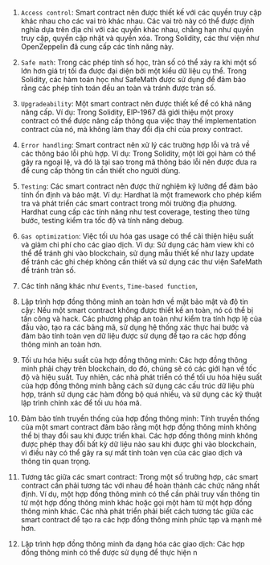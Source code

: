 1. `Access control`: Smart contract nên được thiết kế với các quyền truy cập khác nhau cho các vai trò khác nhau. Các vai trò này có thể được định nghĩa dựa trên địa chỉ với các quyền khác nhau, chẳng hạn như quyền truy cập, quyền cập nhật và quyền xóa. Trong Solidity, các thư viện như OpenZeppelin đã cung cấp các tính năng này.

2. `Safe math`: Trong các phép tính số học, tràn số có thể xảy ra khi một số lớn hơn giá trị tối đa được đại diện bởi một kiểu dữ liệu cụ thể. Trong Solidity, các hàm toán học như SafeMath được sử dụng để đảm bảo rằng các phép tính toán đều an toàn và tránh được tràn số.

3. `Upgradeability`: Một smart contract nên được thiết kế để có khả năng nâng cấp. Ví dụ: Trong Solidity, EIP-1967 đã giới thiệu một proxy contract có thể được nâng cấp thông qua việc thay thế implementation contract của nó, mà không làm thay đổi địa chỉ của proxy contract.

4. `Error handling`: Smart contract nên xử lý các trường hợp lỗi và trả về các thông báo lỗi phù hợp. Ví dụ: Trong Solidity, một lời gọi hàm có thể gây ra ngoại lệ, và đó là tại sao trong mã thông báo lỗi nên được đưa ra để cung cấp thông tin cần thiết cho người dùng.

5. `Testing`: Các smart contract nên được thử nghiệm kỹ lưỡng để đảm bảo tính ổn định và bảo mật. Ví dụ: Hardhat là một framework cho phép kiểm tra và phát triển các smart contract trong môi trường địa phương. Hardhat cung cấp các tính năng như test coverage, testing theo từng bước, testing kiểm tra tốc độ và tính năng debug.

6. `Gas optimization`: Việc tối ưu hóa gas usage có thể cải thiện hiệu suất và giảm chi phí cho các giao dịch. Ví dụ: Sử dụng các hàm view khi có thể để tránh ghi vào blockchain, sử dụng mẫu thiết kế như lazy update để tránh các ghi chép không cần thiết và sử dụng các thư viện SafeMath để tránh tràn số.

7. Các tính năng khác như `Events`, `Time-based function`,

8. Lập trình hợp đồng thông minh an toàn hơn về mặt bảo mật và độ tin cậy: Nếu một smart contract không được thiết kế an toàn, nó có thể bị tấn công và hack. Các phương pháp an toàn như kiểm tra tính hợp lệ của đầu vào, tạo ra các bảng mã, sử dụng hệ thống xác thực hai bước và đảm bảo tính toàn vẹn dữ liệu được sử dụng để tạo ra các hợp đồng thông minh an toàn hơn.

9. Tối ưu hóa hiệu suất của hợp đồng thông minh: Các hợp đồng thông minh phải chạy trên blockchain, do đó, chúng sẽ có các giới hạn về tốc độ và hiệu suất. Tuy nhiên, các nhà phát triển có thể tối ưu hóa hiệu suất của hợp đồng thông minh bằng cách sử dụng các cấu trúc dữ liệu phù hợp, tránh sử dụng các hàm đồng bộ quá nhiều, và sử dụng các kỹ thuật lập trình chính xác để tối ưu hóa mã.

10. Đảm bảo tính truyền thống của hợp đồng thông minh: Tính truyền thống của một smart contract đảm bảo rằng một hợp đồng thông minh không thể bị thay đổi sau khi được triển khai. Các hợp đồng thông minh không được phép thay đổi bất kỳ dữ liệu nào sau khi được ghi vào blockchain, vì điều này có thể gây ra sự mất tính toàn vẹn của các giao dịch và thông tin quan trọng.

11. Tương tác giữa các smart contract: Trong một số trường hợp, các smart contract cần phải tương tác với nhau để hoàn thành các chức năng nhất định. Ví dụ, một hợp đồng thông minh có thể cần phải truy vấn thông tin từ một hợp đồng thông minh khác hoặc gọi một hàm từ một hợp đồng thông minh khác. Các nhà phát triển phải biết cách tương tác giữa các smart contract để tạo ra các hợp đồng thông minh phức tạp và mạnh mẽ hơn.

12. Lập trình hợp đồng thông minh đa dạng hóa các giao dịch: Các hợp đồng thông minh có thể được sử dụng để thực hiện n
